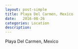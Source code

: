 ```yaml
---
layout: post-simple
title: Playa Del Carmen, Mexico
date:   2016-08-26
categories: Location
description: 
---
```


Playa Del Carmen, Mexico